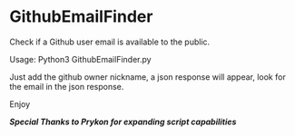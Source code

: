 # GithubEmailFinder
Check if a Github user email is available to the public.

Usage: Python3 GithubEmailFinder.py

Just add the github owner nickname, a json response will appear, look for the email in the json response.

Enjoy


***Special Thanks to Prykon for expanding script capabilities***
